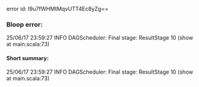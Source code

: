 error id: I9u7fWHMtMqvUTT4Ec8yZg==
### Bloop error:

25/06/17 23:59:27 INFO DAGScheduler: Final stage: ResultStage 10 (show at main.scala:73)
#### Short summary: 

25/06/17 23:59:27 INFO DAGScheduler: Final stage: ResultStage 10 (show at main.scala:73)